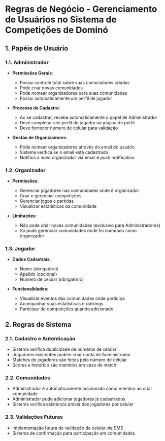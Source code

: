 # Regras de Negócio - Gerenciamento de Usuários no Sistema de Competições de Dominó

## 1. Papéis de Usuário

### 1.1. Administrador
- **Permissões Gerais**:
  - Possui controle total sobre suas comunidades criadas
  - Pode criar novas comunidades
  - Pode nomear organizadores para suas comunidades
  - Possui automaticamente um perfil de jogador

- **Processo de Cadastro**:
  - Ao se cadastrar, recebe automaticamente o papel de Administrador
  - Deve completar seu perfil de jogador na página de perfil
  - Deve fornecer número de celular para validação

- **Gestão de Organizadores**:
  - Pode nomear organizadores através do email do usuário
  - Sistema verifica se o email está cadastrado
  - Notifica o novo organizador via email e push notification

### 1.2. Organizador
- **Permissões**:
  - Gerenciar jogadores nas comunidades onde é organizador
  - Criar e gerenciar competições
  - Gerenciar jogos e partidas
  - Visualizar estatísticas da comunidade

- **Limitações**:
  - Não pode criar novas comunidades (exclusivo para Administradores)
  - Só pode gerenciar comunidades onde foi nomeado como organizador

### 1.3. Jogador
- **Dados Cadastrais**:
  - Nome (obrigatório)
  - Apelido (opcional)
  - Número de celular (obrigatório)

- **Funcionalidades**:
  - Visualizar eventos das comunidades onde participa
  - Acompanhar suas estatísticas e rankings
  - Participar de competições quando adicionado

## 2. Regras de Sistema

### 2.1. Cadastro e Autenticação
- Sistema verifica duplicidade de números de celular
- Jogadores existentes podem criar conta de Administrador
- Matches de jogadores são feitos pelo número de celular
- Scores e histórico são mantidos em caso de match

### 2.2. Comunidades
- Administrador é automaticamente adicionado como membro ao criar comunidade
- Administrador pode adicionar jogadores já cadastrados
- Sistema verifica existência prévia dos jogadores por celular

### 2.3. Validações Futuras
- Implementação futura de validação de celular via SMS
- Sistema de confirmação para participação em comunidades

